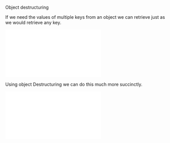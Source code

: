 Object destructuring

If we need the values of multiple keys from an object we can retrieve just as we would retrieve any key.

![retrieveKeys.js](retrieveKeys.js "retrieveKeys.js")

Using object Destructuring we can do this much more succinctly.

![destructuring.js](destructuring.js "destructuring.js")